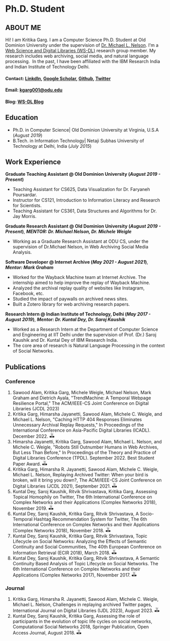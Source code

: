 # Ph.D. Student

## ABOUT ME
Hi! I am Kritika Garg. I am a Computer Science Ph.D. Student at Old Dominion University under the supervision of [Dr. Michael L. Nelson](https://www.cs.odu.edu/~mln/). I'm a [Web Science and Digital Libraries (WS-DL)](https://oduwsdl.github.io) research group member. My research includes web archiving, social media, and natural language processing.
​
In the past, I have been affiliated with the IBM Research India and Indian Institute of Technology Delhi.


<!---#### [SEE RESUME](https://docs.google.com/document/d/10vSfbUE14O8EiVjF1gWzN-2xjQ1NMwbQWiVm2UKxOeo/edit?usp=sharing)-->
#### Contact: [LinkdIn](https://www.linkedin.com/in/kritika-g-b8a824120/), [Google Scholar](https://scholar.google.com/citations?user=apXQRYsAAAAJ&hl=en&oi=ao), [Github](https://github.com/kritikagarg), [Twitter](https://twitter.com/kritika_garg)
#### Email: kgarg001@odu.edu

<!---#### Contact: [![LinkdIn](assets/Linkdin.jpg)](https://www.linkedin.com/in/kritika-g-b8a824120/) [![Google Scholar](assets/scholar.png)](https://scholar.google.com/citations?user=apXQRYsAAAAJ&hl=en&oi=ao) [![Github](assets/github.png)](https://github.com/kritikagarg) [![Twitter](assets/twitter.png)](https://twitter.com/kritika_garg) -->

#### Blog: [WS-DL Blog](https://ws-dl.blogspot.com/search/label/GargKritika)

<!---#### Technical Skills: Python, BashScripting, SQL, AWS, Snowflake, MATLAB-->

## Education
- Ph.D. in Computer Science| Old Dominion University at Virginia, U.S.A (_August 2019_)								       		
- B.Tech. in Information Technology| Netaji Subhas University of Technology at Delhi, India (_July 2015_)

## Work Experience

**Graduate Teaching Assistant @ Old Dominion University (_August 2019 - Present_)**
- Teaching Assistant for CS625, Data Visualization for Dr. Faryaneh Poursardar.
- Instructor for CS121, Introduction to Information Literacy and Research for Scientists.
- Teaching Assistant for CS361, Data Structures and Algorithms for Dr. Jay Morris.
  
**Graduate Research Assistant @ Old Dominion University (_August 2019 - Present_)**, ***MENTOR: Dr. Michael Nelson, Dr. Michele Weigle***
- Working as a Graduate Research Assistant at ODU CS, under the supervision of Dr.Michael Nelson, in Web Archiving Social Media Analysis.

**Software Developer @ Internet Archive (_May 2021 - August 2021_)**, ***Mentor: Mark Graham***
- Worked for the Wayback Machine team at Internet Archive. The internship aimed to help improve the replay of Wayback Machine.
- Analyzed the archival replay quality of websites like Instagram, Facebook, etc.
- Studied the impact of paywalls on archived news sites.
- Built a Zotero library for web archiving research papers.

**Research Intern @ Indian Institute of Technology, Delhi (_May 2017 - August 2019_)**, ***Mentor: Dr. Kuntal Dey, Dr. Saroj Kaushik***
- Worked as a Research Intern at the Department of Computer Science and Engineering at IIT Delhi under the supervision of Prof. (Dr.) Saroj Kaushik and Dr. Kuntal Dey of IBM Research India.
- The core area of research is Natural Language Processing in the context of Social Networks.


## Publications
### Conference
1. Sawood Alam, Kritika Garg, Michele Weigle, Michael Nelson, Mark Graham and Dietrich Ayala, "TrendMachine: A Temporal Webpage Resilience Portal," The ACM/IEEE-CS Joint Conference on Digital Libraries (JCDL 2023)
1. Kritika Garg, Himarsha Jayanetti, Sawood Alam, Michele C. Weigle, and Michael L. Nelson, "Caching HTTP 404 Responses Eliminates Unnecessary Archival Replay Requests," In Proceedings of the International Conference on Asia-Pacific Digital Libraries (ICADL). December 2022. [![LINK](assets/img/biblogo.png)](https://arxiv.org/pdf/2212.00760)
1. Himarsha Jayanetti, Kritika Garg, Sawood Alam, Michael L. Nelson, and Michele C. Weigle, "Robots Still Outnumber Humans in Web Archives, But Less Than Before," In Proceedings of the Theory and Practice of Digital Libraries Conference (TPDL). September 2022. Best Student Paper Award. [![LINK](assets/img/biblogo.png)](https://arxiv.org/abs/2208.12914)
1. Kritika Garg,  Himarsha R. Jayanetti, Sawood Alam, Michele C. Weigle, Michael L. Nelson, Replaying Archived Twitter: When your bird is broken, will it bring you down?, The ACM/IEEE-CS Joint Conference on Digital Libraries (JCDL 2021), September 2021. [![LINK](assets/img/biblogo.png)](https://ieeexplore.ieee.org/iel7/9651730/9651733/09651790.pdf)
1. Kuntal Dey, Saroj Kaushik, Ritvik Shrivastava, Kritika Garg, Assessing Topical Homophily on Twitter, The 6th International Conference on Complex Networks and their Applications (Complex Networks 2018), November 2019. [![LINK](assets/img/biblogo.png)](https://doi.org/10.1007/978-3-030-05414-4_29)
1. Kuntal Dey, Saroj Kaushik, Kritika Garg, Ritvik Shrivastava, A Socio-Temporal Hashtag Recommendation System for Twitter, The 6th International Conference on Complex Networks and their Applications (Complex Networks 2018), November 2018. [![LINK](assets/img/biblogo.png)](https://doi.org/10.1007/978-3-030-05414-4_28)
1. Kuntal Dey, Saroj Kaushik, Kritika Garg, Ritvik Shrivastava, Topic Lifecycle on Social Networks: Analyzing the Effects of Semantic Continuity and Social Communities, The 40th European Conference on Information Retrieval (ECIR 2018), March 2018. [![LINK](assets/img/biblogo.png)](https://doi.org/10.1007/978-3-319-76941-7_3)
1. Kuntal Dey, Saroj Kaushik, Kritika Garg, Ritvik Shrivastava, A Semantic Continuity Based Analysis of Topic Lifecycle on Social Networks. The 6th International Conference on Complex Networks and their Applications (Complex Networks 2017), November 2017. [![LINK](assets/img/biblogo.png)](https://doi.org/10.1007/978-3-319-72150-7_34)

### Journal
1. Kritika Garg,  Himarsha R. Jayanetti, Sawood Alam, Michele C. Weigle, Michael L. Nelson, Challenges in replaying archived Twitter pages, International Journal on Digital Libraries (IJDL 2023), August 2023. [![LINK](assets/img/biblogo.png)](https://doi.org/10.1007/s00799-023-00379-w)
1. Kuntal Dey, Saroj Kaushik, Kritika Garg, Assessing the role of participants in the evolution of topic life cycles on social networks, Computational Social Networks 2018, Springer Publication, Open Access Journal, August 2018. [![LINK](assets/img/biblogo.png)](https://doi.org/10.1186/s40649-018-0054-x)




<!---
## Projects

### Problems In Archiving & Replaying Twitter
- Investigating the difficulties in archiving Twitter pages due to the change in Twitter's UI. https://ws-dl.blogspot.com/2020/07/2020-07-15-twitter-was-already.html
- Identifying and analyzing the temporal violations in archived pages with the new Twitter UI. https://ws-dl.blogspot.com/2020/11/2020-11-04-new-twitter-ui-replaying.html
- Analyzing the presence of Twitter Labels in the Internet Archive. https://ws-dl.blogspot.com/2020/12/2020-12-08-twitter-added-labels-on-its.html
- Analyzing server-side rewriting of t.co URLs in new UI mementos. https://ws-dl.blogspot.com/2021/01/2020-01-22-twitter-rewrites-your-urls.html


### Topic Lifecycle on Social Networks: Analyzing the Effects of Semantic Continuity and Social Communities.
[Publication](https://www.mdpi.com/1424-8220/22/8/3048)
Studying the effect of diffusion on Topic Lifecycles over time in Social Networks and analyzing the effects of Semantic Continuity and Social Communities on the evolution of Topic lifecycle.

![EEG Band Discovery](/assets/img/eeg_band_discovery.jpeg)

### A Semantic Continuity-Based Analysis of Topic Lifecycle on Social Networks
[Publication](https://www.mdpi.com/1424-8220/22/11/4240)

Identifying topics and subsequently analyzing the lifecycle of topics formed as a set of semantically similar hashtags is a first-of-its-kind analysis of the literature.

![Bike Study](/assets/img/bike_study.jpeg)

## Talks & Lectures
- Causality: The new science of an old question - GSP Seminar, Fall 2021
- Guest Lecture: Dimensionality Reduction - Big Data and Machine Learning for Scientific Discovery (PHYS 5336), Spring 2021
- Guest Lecture: Fourier and Wavelet Transforms - Scientific Computing (PHYS 5315), Fall 2020
- A Brief Introduction to Optimization - GSP Seminar, Fall 2019
- Weeks of Welcome Poster Competition - UTD, Fall 2019
- A Brief Introduction to Networks - GSP Seminar, Spring 2019

- [Data Science YouTube](https://www.youtube.com/channel/UCa9gErQ9AE5jT2DZLjXBIdA)

## Volunteering

-->
